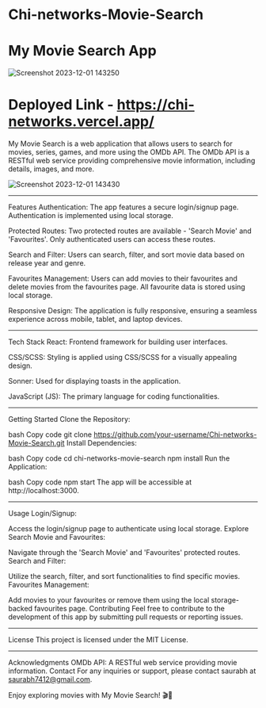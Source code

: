 # Chi-networks-Movie-Search
# My Movie Search App

![Screenshot 2023-12-01 143250](https://github.com/saurabh7412/Chi-networks-Movie-Search/assets/121215502/834da7a4-4f53-46a0-9ff3-90c8c47e3ce9)


# Deployed Link - https://chi-networks.vercel.app/


My Movie Search is a web application that allows users to search for movies, series, games, and more using the OMDb API. The OMDb API is a RESTful web service providing comprehensive movie information, including details, images, and more.

![Screenshot 2023-12-01 143430](https://github.com/saurabh7412/Chi-networks-Movie-Search/assets/121215502/bfed8924-046c-4703-8f47-b291d979f59f)

*****************************************************************

Features
Authentication: The app features a secure login/signup page. Authentication is implemented using local storage.

Protected Routes: Two protected routes are available - 'Search Movie' and 'Favourites'. Only authenticated users can access these routes.

Search and Filter: Users can search, filter, and sort movie data based on release year and genre.

Favourites Management: Users can add movies to their favourites and delete movies from the favourites page. All favourite data is stored using local storage.

Responsive Design: The application is fully responsive, ensuring a seamless experience across mobile, tablet, and laptop devices.


*****************************************************************

Tech Stack
React: Frontend framework for building user interfaces.

CSS/SCSS: Styling is applied using CSS/SCSS for a visually appealing design.

Sonner: Used for displaying toasts in the application.

JavaScript (JS): The primary language for coding functionalities.

*****************************************************************

Getting Started
Clone the Repository:

bash
Copy code
git clone https://github.com/your-username/Chi-networks-Movie-Search.git
Install Dependencies:

bash
Copy code
cd chi-networks-movie-search
npm install
Run the Application:

bash
Copy code
npm start
The app will be accessible at http://localhost:3000.

*****************************************************************


Usage
Login/Signup:

Access the login/signup page to authenticate using local storage.
Explore Search Movie and Favourites:

Navigate through the 'Search Movie' and 'Favourites' protected routes.
Search and Filter:

Utilize the search, filter, and sort functionalities to find specific movies.
Favourites Management:

Add movies to your favourites or remove them using the local storage-backed favourites page.
Contributing
Feel free to contribute to the development of this app by submitting pull requests or reporting issues.

*****************************************************************

License
This project is licensed under the MIT License.

*****************************************************************

Acknowledgments
OMDb API: A RESTful web service providing movie information.
Contact
For any inquiries or support, please contact saurabh at saurabh7412@gmail.com.

Enjoy exploring movies with My Movie Search! 🎬🍿
